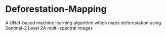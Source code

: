 # Deforestation-Mapping
A UNet-based machine learning algorithm which maps deforestation using Sentinel-2 Level 2A multi-spectral images
